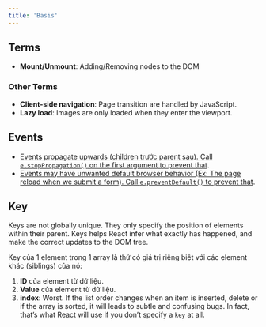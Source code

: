 ```yaml
---
title: 'Basis'
---
```


## Terms

- **Mount/Unmount**: Adding/Removing nodes to the DOM

### Other Terms

- **Client-side navigation**: Page transition are handled by JavaScript.
- **Lazy load**: Images are only loaded when they enter the viewport.

## Events

- [Events propagate upwards (children trước parent sau). Call `e.stopPropagation()` on the first argument to prevent that](https://beta.reactjs.org/learn/responding-to-events#event-propagation).
- [Events may have unwanted default browser behavior (Ex: The page reload when we submit a form). Call `e.preventDefault()` to prevent that](https://beta.reactjs.org/learn/responding-to-events#preventing-default-behavior).

## Key

Keys are not globally unique. They only specify the position of elements within their parent. Keys helps React infer what exactly has happened, and make the correct updates to the DOM tree.

Key của 1 element trong 1 array là thứ có giá trị riêng biệt với các element khác (siblings) của nó:

1. **ID** của element từ dữ liệu.
2. **Value** của element từ dữ liệu.
3. **index**: Worst. If the list order changes when an item is inserted, delete or if the array is sorted, it will leads to subtle and confusing bugs. In fact, that’s what React will use if you don’t specify a `key` at all.
